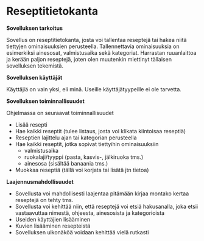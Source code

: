 # Reseptitietokanta

**Sovelluksen tarkoitus**

Sovellus on reseptitietokanta, josta voi tallentaa reseptejä tai hakea niitä tiettyjen ominaisuuksien perusteella.
Tallennettavia ominaisuuksia on esimerkiksi ainesosat, valmistusaika sekä kategoriat. Harrastan ruuanlaittoa ja kerään paljon reseptejä, joten olen muutenkin miettinyt tällaisen sovelluksen tekemistä.

**Sovelluksen käyttäjät**

Käyttäjiä on vain yksi, eli minä. Useille käyttäjätyypeille ei ole tarvetta.

**Sovelluksen toiminnallisuudet**

Ohjelmassa on seuraavat toiminnallisuudet
- Lisää resepti
- Hae kaikki reseptit (tulee listaus, josta voi klikata kiintoisaa reseptiä)
- Reseptien lajittelu ajan tai kategorian perusteella
- Hae kaikki reseptit, jotka sopivat tiettyihin ominaisuuksiin
    - valmistusaika
    - ruokalaji/tyyppi (pasta, kasvis-, jälkiruoka tms.)
    - ainesosa (sisältää banaania tms.)
- Muokkaa reseptiä (tällä voi korjata tai lisätä jtn tietoa)

**Laajennusmahdollisuudet**
- Sovellusta voi mahdollisesti laajentaa pitämään kirjaa montako kertaa reseptejä on tehty tms.
- Sovellusta voi kehittää niin, että reseptejä voi etsiä hakusanalla, joka etsii vastaavuttaa nimestä, ohjeesta, ainesosista ja kategorioista
- Useiden käyttäjien lisääminen
- Kuvien lisääminen resepteistä
- Sovelluksen ulkonäköä voidaan kehittää vielä rutkasti
